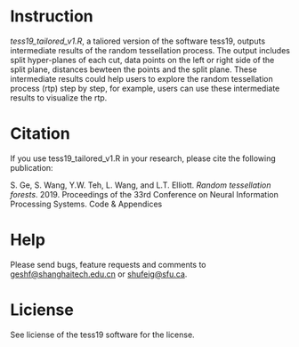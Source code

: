 # Instruction 
*tess19_tailored_v1.R*, a taliored version of the software tess19, outputs intermediate results of the random tessellation process. The output includes split hyper-planes of each cut, data points on the left or right side of the split plane, distances bewteen the points and the split plane. These intermediate results could help users to explore the random tessellation process (rtp) step by step, for example, users can use these intermediate results to visualize the rtp.
 


# Citation
If you use tess19_tailored_v1.R in your research, please cite the following publication:

S. Ge, S. Wang, Y.W. Teh, L. Wang, and L.T. Elliott. *Random tessellation forests*. 2019. Proceedings of the 33rd Conference on Neural Information Processing Systems. Code & Appendices


# Help
Please send bugs, feature requests and comments to geshf@shanghaitech.edu.cn or shufeig@sfu.ca.

# Liciense
See liciense of the tess19 software for the license.


